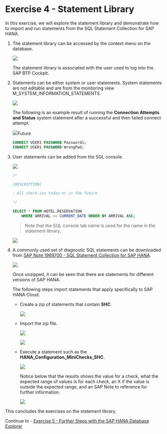 # Exercise 4 - Statement Library

In this exercise, we will explore the statement library and demonstrate how to import and run statements from the SQL Statement Collection for SAP HANA. 

1. The statement library can be accessed by the context menu on the database.

    ![](images/OpenStatementLibrary.png)

    The statement library is associated with the user used to log into the SAP BTP Cockpit.

2. Statements can be either system or user statements.  System statements are not editable and are from the monitoring view M_SYSTEM_INFORMATION_STATEMENTS.

    ![](images/SystemStatements.png)

    The following is an example result of running the **Connection Attempts and Status** system statement after a successful and then failed connect attempt.

    ![](images/SystemStatementsConnections.png)Future

    ```sql
    CONNECT USER1 PASSWORD Password1;
    CONNECT USER1 PASSWORD WrongPwd;
    ```

3. User statements can be added from the SQL console.

    ![](images/AddUserStatement.png)

    ```sql
    /* 

    [DESCRIPTION]

    - All check-ins today or in the future

    */

    SELECT * FROM HOTEL.RESERVATION
        WHERE ARRIVAL >= CURRENT_DATE ORDER BY ARRIVAL ASC;
    ```

    >Note that the SQL console tab name is used for the name in the statement library.

    ![](images/UserStatementAdded.png)

4. A commonly used set of diagnostic SQL statements can be downloaded from [SAP Note 1969700 - SQL Statement Collection for SAP HANA](https://launchpad.support.sap.com/#/notes/1969700).

    ![](images/SQLStatementCollectionNote.png)

    Once unzipped, it can be seen that there are statements for different versions of SAP HANA. 

    The following steps import statements that apply specifically to SAP HANA Cloud.

    * Create a zip of statements that contain **SHC**.
        
        ![](images/CreateZip.png)

    * Import the zip file.

        ![](images/Import.png)

        ![](images/ImportSHCStatements.png)

    * Execute a statement such as the **HANA_Configuration_MiniChecks_SHC**.
    
        ![](images/HANAConfigurationMiniChecks.png)

        Notice below that the results shows the value for a check, what the expected range of values is for each check, an X if the value is outside the expected range, and an SAP Note to reference for further information. 

        ![](images/HANAConfigurationMiniChecksResult.png)

This concludes the exercises on the statement library.
    
Continue to - [Exercise 5 - Further Steps with the SAP HANA Database Explorer](../ex5/README.md)